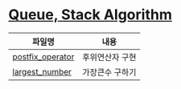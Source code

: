 # [Queue, Stack Algorithm](https://github.com/jyjy318/Algorithm/tree/master/Queue_Stack)

|파일명|내용|
|------|---|
|[postfix_operator](https://github.com/jyjy318/Algorithm/blob/master/Queue_Stack/postfix_operator.py)|후위연산자 구현|
|[largest_number]()|가장큰수 구하기|
